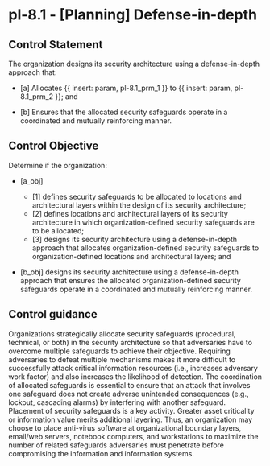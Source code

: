 # pl-8.1 - \[Planning\] Defense-in-depth

## Control Statement

The organization designs its security architecture using a defense-in-depth approach that:

- \[a\] Allocates {{ insert: param, pl-8.1_prm_1 }} to {{ insert: param, pl-8.1_prm_2 }}; and

- \[b\] Ensures that the allocated security safeguards operate in a coordinated and mutually reinforcing manner.

## Control Objective

Determine if the organization:

- \[a_obj\]

  - \[1\] defines security safeguards to be allocated to locations and architectural layers within the design of its security architecture;
  - \[2\] defines locations and architectural layers of its security architecture in which organization-defined security safeguards are to be allocated;
  - \[3\] designs its security architecture using a defense-in-depth approach that allocates organization-defined security safeguards to organization-defined locations and architectural layers; and

- \[b_obj\] designs its security architecture using a defense-in-depth approach that ensures the allocated organization-defined security safeguards operate in a coordinated and mutually reinforcing manner.

## Control guidance

Organizations strategically allocate security safeguards (procedural, technical, or both) in the security architecture so that adversaries have to overcome multiple safeguards to achieve their objective. Requiring adversaries to defeat multiple mechanisms makes it more difficult to successfully attack critical information resources (i.e., increases adversary work factor) and also increases the likelihood of detection. The coordination of allocated safeguards is essential to ensure that an attack that involves one safeguard does not create adverse unintended consequences (e.g., lockout, cascading alarms) by interfering with another safeguard. Placement of security safeguards is a key activity. Greater asset criticality or information value merits additional layering. Thus, an organization may choose to place anti-virus software at organizational boundary layers, email/web servers, notebook computers, and workstations to maximize the number of related safeguards adversaries must penetrate before compromising the information and information systems.
